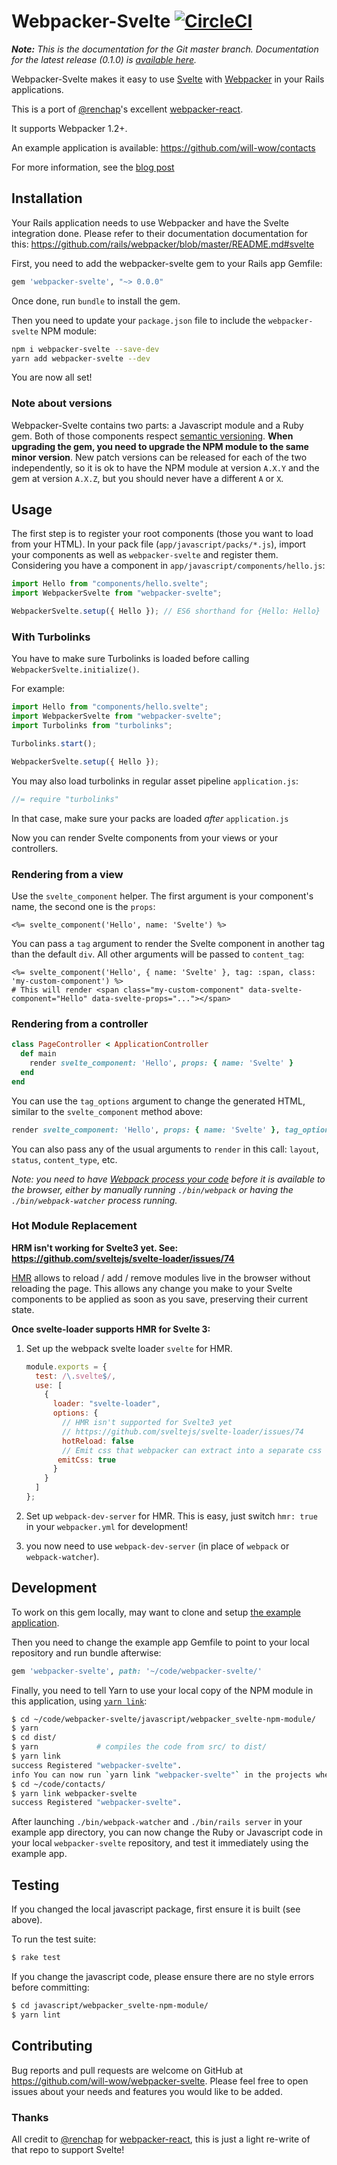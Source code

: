 # Webpacker-Svelte [![CircleCI](https://circleci.com/gh/will-wow/webpacker-svelte.svg?style=svg)](https://circleci.com/gh/will-wow/webpacker-svelte)

_**Note:** This is the documentation for the Git master branch. Documentation for the latest release (0.1.0) is [available here](https://github.com/will-wow/webpacker-svelte/tree/v0.1.0)._

Webpacker-Svelte makes it easy to use [Svelte](https://svelte.dev) with [Webpacker](https://github.com/rails/webpacker) in your Rails applications.

This is a port of [@renchap](https://github.com/renchap)'s excellent [webpacker-react](https://github.com/renchap/webpacker-react).

It supports Webpacker 1.2+.

An example application is available: https://github.com/will-wow/contacts

For more information, see the [blog post](https://blog.carbonfive.com/2019/10/29/the-best-of-both-worlds-html-apps-svelte)

## Installation

Your Rails application needs to use Webpacker and have the Svelte integration done. Please refer to their documentation documentation for this: https://github.com/rails/webpacker/blob/master/README.md#svelte

First, you need to add the webpacker-svelte gem to your Rails app Gemfile:

```ruby
gem 'webpacker-svelte', "~> 0.0.0"
```

Once done, run `bundle` to install the gem.

Then you need to update your `package.json` file to include the `webpacker-svelte` NPM module:

```bash
npm i webpacker-svelte --save-dev
yarn add webpacker-svelte --dev
```

You are now all set!

### Note about versions

Webpacker-Svelte contains two parts: a Javascript module and a Ruby gem. Both of those components respect [semantic versioning](http://semver.org). **When upgrading the gem, you need to upgrade the NPM module to the same minor version**. New patch versions can be released for each of the two independently, so it is ok to have the NPM module at version `A.X.Y` and the gem at version `A.X.Z`, but you should never have a different `A` or `X`.

## Usage

The first step is to register your root components (those you want to load from your HTML).
In your pack file (`app/javascript/packs/*.js`), import your components as well as `webpacker-svelte` and register them. Considering you have a component in `app/javascript/components/hello.js`:

```javascript
import Hello from "components/hello.svelte";
import WebpackerSvelte from "webpacker-svelte";

WebpackerSvelte.setup({ Hello }); // ES6 shorthand for {Hello: Hello}
```

### With Turbolinks

You have to make sure Turbolinks is loaded before calling `WebpackerSvelte.initialize()`.

For example:

```javascript
import Hello from "components/hello.svelte";
import WebpackerSvelte from "webpacker-svelte";
import Turbolinks from "turbolinks";

Turbolinks.start();

WebpackerSvelte.setup({ Hello });
```

You may also load turbolinks in regular asset pipeline `application.js`:

```javascript
//= require "turbolinks"
```

In that case, make sure your packs are loaded _after_ `application.js`

Now you can render Svelte components from your views or your controllers.

### Rendering from a view

Use the `svelte_component` helper. The first argument is your component's name, the second one is the `props`:

```erb
<%= svelte_component('Hello', name: 'Svelte') %>
```

You can pass a `tag` argument to render the Svelte component in another tag than the default `div`. All other arguments will be passed to `content_tag`:

```erb
<%= svelte_component('Hello', { name: 'Svelte' }, tag: :span, class: 'my-custom-component') %>
# This will render <span class="my-custom-component" data-svelte-component="Hello" data-svelte-props="..."></span>
```

### Rendering from a controller

```rb
class PageController < ApplicationController
  def main
    render svelte_component: 'Hello', props: { name: 'Svelte' }
  end
end
```

You can use the `tag_options` argument to change the generated HTML, similar to the `svelte_component` method above:

```rb
render svelte_component: 'Hello', props: { name: 'Svelte' }, tag_options: { tag: :span, class: 'my-custom-component' }
```

You can also pass any of the usual arguments to `render` in this call: `layout`, `status`, `content_type`, etc.

_Note: you need to have [Webpack process your code](https://github.com/rails/webpacker#binstubs) before it is available to the browser, either by manually running `./bin/webpack` or having the `./bin/webpack-watcher` process running._

### Hot Module Replacement

**HRM isn't working for Svelte3 yet. See: https://github.com/sveltejs/svelte-loader/issues/74**

[HMR](https://webpack.js.org/concepts/hot-module-replacement/) allows to reload / add / remove modules live in the browser without
reloading the page. This allows any change you make to your Svelte components to be applied as soon as you save,
preserving their current state.

**Once svelte-loader supports HMR for Svelte 3:**

1. Set up the webpack svelte loader `svelte` for HMR.

   ```javascript
   module.exports = {
     test: /\.svelte$/,
     use: [
       {
         loader: "svelte-loader",
         options: {
           // HMR isn't supported for Svelte3 yet
           // https://github.com/sveltejs/svelte-loader/issues/74
           hotReload: false
           // Emit css that webpacker can extract into a separate css file in production.
          emitCss: true
         }
       }
     ]
   };
   ```

1. Set up `webpack-dev-server` for HMR. This is easy, just switch `hmr: true` in your `webpacker.yml` for development!

1. you now need to use `webpack-dev-server` (in place of `webpack` or `webpack-watcher`).

## Development

To work on this gem locally, may want to clone and setup [the example application](https://github.com/will-wow/contacts).

Then you need to change the example app Gemfile to point to your local repository and run bundle afterwise:

```ruby
gem 'webpacker-svelte', path: '~/code/webpacker-svelte/'
```

Finally, you need to tell Yarn to use your local copy of the NPM module in this application, using [`yarn link`](https://yarnpkg.com/en/docs/cli/link):

```bash
$ cd ~/code/webpacker-svelte/javascript/webpacker_svelte-npm-module/
$ yarn
$ cd dist/
$ yarn             # compiles the code from src/ to dist/
$ yarn link
success Registered "webpacker-svelte".
info You can now run `yarn link "webpacker-svelte"` in the projects where you want to use this module and it will be used instead.
$ cd ~/code/contacts/
$ yarn link webpacker-svelte
success Registered "webpacker-svelte".
```

After launching `./bin/webpack-watcher` and `./bin/rails server` in your example app directory, you can now change the Ruby or Javascript code in your local `webpacker-svelte` repository, and test it immediately using the example app.

## Testing

If you changed the local javascript package, first ensure it is built (see above).

To run the test suite:

```sh
$ rake test
```

If you change the javascript code, please ensure there are no style errors before committing:

```sh
$ cd javascript/webpacker_svelte-npm-module/
$ yarn lint
```

## Contributing

Bug reports and pull requests are welcome on GitHub at https://github.com/will-wow/webpacker-svelte.
Please feel free to open issues about your needs and features you would like to be added.

### Thanks

All credit to [@renchap](https://github.com/renchap) for [webpacker-react](https://github.com/renchap/webpacker-react), this is just a light re-write of that repo to support Svelte!

